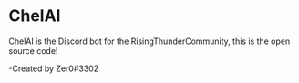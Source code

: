 # ChelAI

ChelAI is the Discord bot for the RisingThunderCommunity, this is the open source code!

-Created by Zer0#3302
